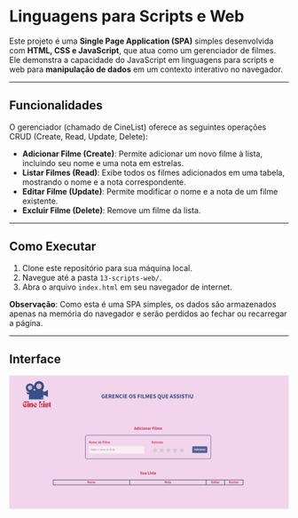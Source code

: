 # Linguagens para Scripts e Web

Este projeto é uma **Single Page Application (SPA)** simples desenvolvida com **HTML, CSS e JavaScript**, que atua como um gerenciador de filmes. Ele demonstra a capacidade do JavaScript em linguagens para scripts e web para **manipulação de dados** em um contexto interativo no navegador.

---

## Funcionalidades 

O gerenciador (chamado de CineList) oferece as seguintes operações CRUD (Create, Read, Update, Delete):

* **Adicionar Filme (Create)**: Permite adicionar um novo filme à lista, incluindo seu nome e uma nota em estrelas.
* **Listar Filmes (Read)**: Exibe todos os filmes adicionados em uma tabela, mostrando o nome e a nota correspondente.
* **Editar Filme (Update)**: Permite modificar o nome e a nota de um filme existente.
* **Excluir Filme (Delete)**: Remove um filme da lista.

---

## Como Executar 

1.  Clone este repositório para sua máquina local.
2.  Navegue até a pasta `13-scripts-web/`.
3.  Abra o arquivo `index.html` em seu navegador de internet.

**Observação**: Como esta é uma SPA simples, os dados são armazenados apenas na memória do navegador e serão perdidos ao fechar ou recarregar a página. 

--- 

## Interface
![](images/cinelist.png)
